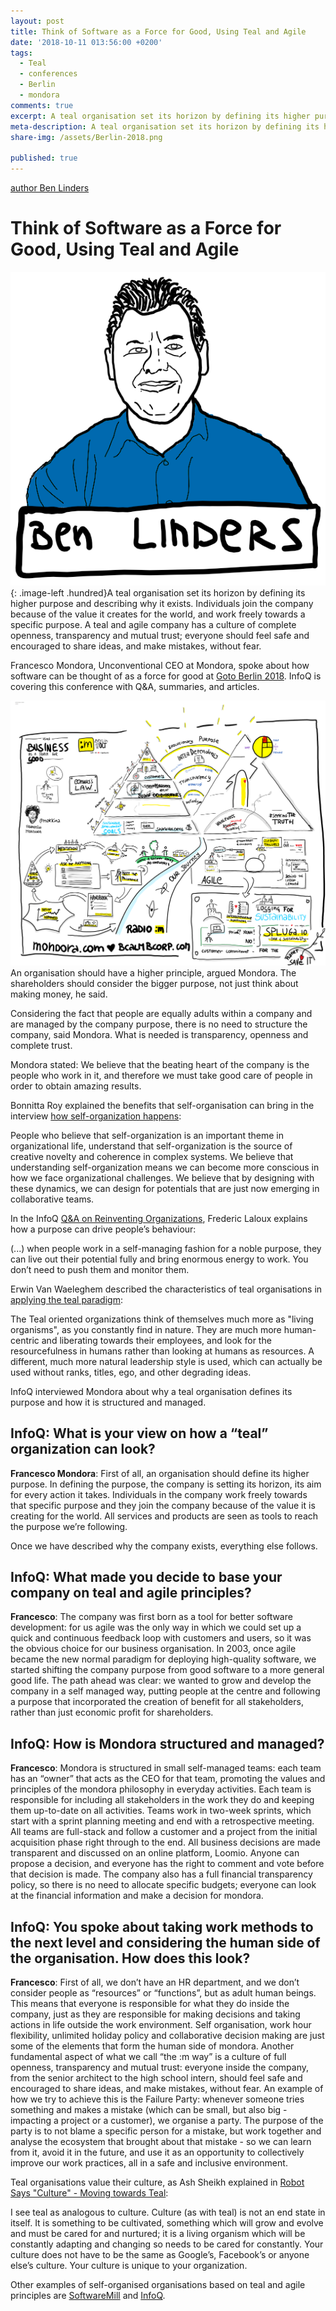 ```yaml
---
layout: post
title: Think of Software as a Force for Good, Using Teal and Agile
date: '2018-10-11 013:56:00 +0200'
tags:
  - Teal
  - conferences
  - Berlin
  - mondora
comments: true
excerpt: A teal organisation set its horizon by defining its higher purpose and describing why it exists.  Individuals join the company because of the value it creates for the world, and work freely towards a specific purpose. A teal and agile company has a culture of complete openness, transparency and mutual trust; everyone should feel safe and encouraged to share ideas, and make mistakes, without fear.
meta-description: A teal organisation set its horizon by defining its higher purpose and describing why it exists.  Individuals join the company because of the value it creates for the world, and work freely towards a specific purpose. A teal and agile company has a culture of complete openness, transparency and mutual trust; everyone should feel safe and encouraged to share ideas, and make mistakes, without fear.
share-img: /assets/Berlin-2018.png

published: true
---
```


[author Ben Linders](https://www.benlinders.com/)

# Think of Software as a Force for Good, Using Teal and Agile


![Ben Linders](/img/ben-linders.png){: .image-left .hundred}A teal organisation set its horizon by defining its higher purpose and describing why it exists. Individuals join the company because of the value it creates for the world, and work freely towards a specific purpose. A teal and agile company has a culture of complete openness, transparency and mutual trust; everyone should feel safe and encouraged to share ideas, and make mistakes, without fear.

Francesco Mondora, Unconventional CEO at Mondora, spoke about how software can be thought of as a force for good at [Goto Berlin 2018](https://gotober.com/2018/). InfoQ is covering this conference with Q&A, summaries, and articles.

![Berlin 2018](/assets/Berlin-2018.png)
An organisation should have a higher principle, argued Mondora. The shareholders should consider the bigger purpose, not just think about making money, he said.

Considering the fact that people are equally adults within a company and are managed by the company purpose, there is no need to structure the company, said Mondora. What is needed is transparency, openness and complete trust.

Mondora stated: We believe that the beating heart of the company is the people who work in it, and therefore we must take good care of people in order to obtain amazing results.

Bonnitta Roy explained the benefits that self-organisation can bring in the interview [how self-organization happens](https://www.infoq.com/articles/how-self-organization-happens):

People who believe that self-organization is an important theme in organizational life, understand that self-organization is the source of creative novelty and coherence in complex systems. We believe that understanding self-organization means we can become more conscious in how we face organizational challenges. We believe that by designing with these dynamics, we can design for potentials that are just now emerging in collaborative teams.

In the InfoQ [Q&A on Reinventing Organizations](https://www.infoq.com/articles/book-reinventing-organizations), Frederic Laloux explains how a purpose can drive people’s behaviour:

(...) when people work in a self-managing fashion for a noble purpose, they can live out their potential fully and bring enormous energy to work. You don’t need to push them and monitor them.

Erwin Van Waeleghem described the characteristics of teal organisations in [applying the teal paradigm](https://www.infoq.com/news/2017/02/applying-teal-paradigm):

The Teal oriented organizations think of themselves much more as "living organisms", as you constantly find in nature. They are much more human-centric and liberating towards their employees, and look for the resourcefulness in humans rather than looking at humans as resources. A different, much more natural leadership style is used, which can actually be used without ranks, titles, ego, and other degrading ideas.

InfoQ interviewed Mondora about why a teal organisation defines its purpose and how it is structured and managed.

## InfoQ: What is your view on how a “teal” organization can look?

**Francesco Mondora**:  First of all, an organisation should define its higher purpose. In defining the purpose, the company is setting its horizon, its aim for every action it takes. Individuals in the company work freely towards that specific purpose and they join the company because of the value it is creating for the world. All services and products are seen as tools to reach the purpose we’re following.

Once we have described why the company exists, everything else follows.

## InfoQ: What made you decide to base your company on teal and agile principles?

**Francesco**: The company was first born as a tool for better software development: for us agile was the only way in which we could set up a quick and continuous feedback loop with customers and users, so it was the obvious choice for our business organisation.
In 2003, once agile became the new normal paradigm for deploying high-quality software, we started shifting the company purpose from good software to a more general good life. The path ahead was clear: we wanted to grow and develop the company in a self managed way, putting people at the centre and following a purpose that incorporated the creation of benefit for all stakeholders, rather than just economic profit for shareholders.

## InfoQ: How is Mondora structured and managed?

**Francesco**: Mondora is structured in small self-managed teams: each team has an “owner” that acts as the CEO for that team, promoting the values and principles of the mondora philosophy in everyday activities. Each team is responsible for including all stakeholders in the work they do and keeping them up-to-date on all activities.
Teams work in two-week sprints, which start with a sprint planning meeting and end with a retrospective meeting. All teams are full-stack and follow a customer and a project from the initial acquisition phase right through to the end.
All business decisions are made transparent and discussed on an online platform, Loomio. Anyone can propose a decision, and everyone has the right to comment and vote before that decision is made.
The company also has a full financial transparency policy, so there is no need to allocate specific budgets; everyone can look at the financial information and make a decision for mondora.

## InfoQ: You spoke about taking work methods to the next level and considering the human side of the organisation. How does this look?

**Francesco**: First of all, we don’t have an HR department, and we don’t consider people as “resources” or “functions”, but as adult human beings. This means that everyone is responsible for what they do inside the company, just as they are responsible for making decisions and taking actions in life outside the work environment. Self organisation, work hour flexibility, unlimited holiday policy and collaborative decision making are just some of the elements that form the human side of mondora.
Another fundamental aspect of what we call “the :m way” is a culture of full openness, transparency and mutual trust: everyone inside the company, from the senior architect to the high school intern, should feel safe and encouraged to share ideas, and make mistakes, without fear. An example of how we try to achieve this is the Failure Party: whenever someone tries something and makes a mistake (which can be small, but also big - impacting a project or a customer), we organise a party. The purpose of the party is to not blame a specific person for a mistake, but work together and analyse the ecosystem that brought about that mistake - so we can learn from it, avoid it in the future, and use it as an opportunity to collectively improve our work practices, all in a safe and inclusive environment.

Teal organisations value their culture, as Ash Sheikh explained in [Robot Says "Culture" - Moving towards Teal](https://www.infoq.com/articles/moving-towards-teal):

I see teal as analogous to culture. Culture (as with teal) is not an end state in itself. It is something to be cultivated, something which will grow and evolve and must be cared for and nurtured; it is a living organism which will be constantly adapting and changing so needs to be cared for constantly. Your culture does not have to be the same as Google’s, Facebook’s or anyone else’s culture. Your culture is unique to your organization.

Other examples of self-organised organisations based on teal and agile principles are [SoftwareMill](https://www.infoq.com/articles/decisions-company-no-managers) and [InfoQ](https://www.infoq.com/articles/decisions-company-no-managers/).
